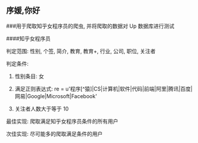 ##	序媛,你好

###用于爬取知乎女程序员的爬虫, 并将爬取的数据对 Up 数据库进行测试

####知乎女程序员

判定范围:
性别, 个签, 简介, 教育, 教育+, 行业, 公司, 职位, 关注者

判定条件:

1. 性别条目: 女

2. 满足正则表达式:
	re = u'程序[^猿]|CS|计算机|软件|代码|前端|阿里|腾讯|百度|网易|Google|Microsoft|Facebook'

3. 关注者人数大于等于 10

最佳实现:
爬取满足知乎女程序员条件的所有用户

次佳实现:
尽可能多的爬取满足条件的用户

